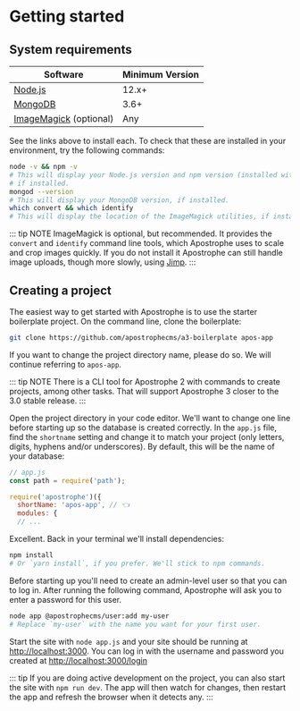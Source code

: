 # Getting started

## System requirements

| Software | Minimum Version |
| ------------- | ------------- |
| [Node.js](https://nodejs.org/en/) | 12.x+ |
| [MongoDB](https://docs.mongodb.com/manual/administration/install-community/)  | 3.6+ |
| [ImageMagick](https://imagemagick.org/script/download.php#macosx) (optional) | Any |

See the links above to install each. To check that these are installed in your environment, try the following commands:

```bash
node -v && npm -v
# This will display your Node.js version and npm version (installed with Node),
# if installed.
mongod --version
# This will display your MongoDB version, if installed.
which convert && which identify
# This will display the location of the ImageMagick utilities, if installed.
```

::: tip NOTE
ImageMagick is optional, but recommended. It provides the `convert` and `identify` command line tools, which Apostrophe uses to scale and crop images quickly. If you do not install it Apostrophe can still handle image uploads, though more slowly, using [Jimp](https://www.npmjs.com/package/jimp).
:::

<!-- ## TODO: The Apostrophe CLI tool -->

## Creating a project

<!-- TODO: Update with CLI info when ready. -->
The easiest way to get started with Apostrophe is to use the starter boilerplate project. On the command line, clone the boilerplate:

```bash
git clone https://github.com/apostrophecms/a3-boilerplate apos-app
```

If you want to change the project directory name, please do so. We will continue referring to `apos-app`.

::: tip NOTE
There is a CLI tool for Apostrophe 2 with commands to create projects, among other tasks. That will support Apostrophe 3 closer to the 3.0 stable release.
:::

Open the project directory in your code editor. We'll want to change one line before starting up so the database is created correctly. In the `app.js` file, find the `shortname` setting and change it to match your project (only letters, digits, hyphens and/or underscores). By default, this will be the name of your database:

```javascript
// app.js
const path = require('path');

require('apostrophe')({
  shortName: 'apos-app', // 👈
  modules: {
  // ...
```

Excellent. Back in your terminal we'll install dependencies:

```bash
npm install
# Or `yarn install`, if you prefer. We'll stick to npm commands.
```

Before starting up you'll need to create an admin-level user so that you can to log in. After running the following command, Apostrophe will ask you to enter a password for this user.

```bash
node app @apostrophecms/user:add my-user
# Replace `my-user` with the name you want for your first user.
```

Start the site with `node app.js` and your site should be running at [http://localhost:3000](http://localhost:3000). You can log in with the username and password you created at [http://localhost:3000/login](http://localhost:3000/login)

::: tip
If you are doing active development on the project, you can also start the site with `npm run dev`. The app will then watch for changes, then restart the app and refresh the browser when it detects any.
:::

